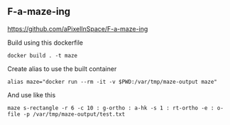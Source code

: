 F-a-maze-ing
---
https://github.com/aPixelInSpace/F-a-maze-ing

Build using this dockerfile

`docker build . -t maze`

Create alias to use the built container

`alias maze="docker run --rm -it -v $PWD:/var/tmp/maze-output maze"`

And use like this

`maze s-rectangle -r 6 -c 10 : g-ortho : a-hk -s 1 : rt-ortho -e : o-file -p /var/tmp/maze-output/test.txt`
